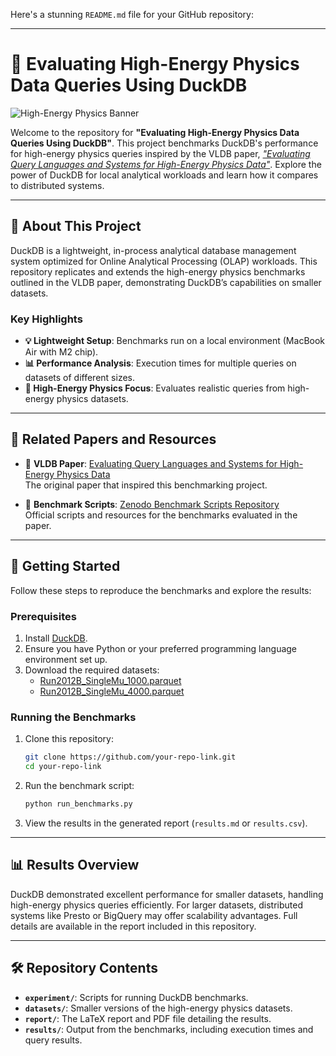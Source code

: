 Here's a stunning `README.md` file for your GitHub repository:

---

# 🦆 Evaluating High-Energy Physics Data Queries Using DuckDB

![High-Energy Physics Banner](https://via.placeholder.com/1200x400?text=High-Energy+Physics+Benchmarks+with+DuckDB)

Welcome to the repository for **"Evaluating High-Energy Physics Data Queries Using DuckDB"**. This project benchmarks DuckDB's performance for high-energy physics queries inspired by the VLDB paper, [*"Evaluating Query Languages and Systems for High-Energy Physics Data"*](https://www.vldb.org/pvldb/vol15/p154-muller.pdf). Explore the power of DuckDB for local analytical workloads and learn how it compares to distributed systems.

---

## 📜 About This Project

DuckDB is a lightweight, in-process analytical database management system optimized for Online Analytical Processing (OLAP) workloads. This repository replicates and extends the high-energy physics benchmarks outlined in the VLDB paper, demonstrating DuckDB’s capabilities on smaller datasets.

### Key Highlights
- **💡 Lightweight Setup**: Benchmarks run on a local environment (MacBook Air with M2 chip).
- **📊 Performance Analysis**: Execution times for multiple queries on datasets of different sizes.
- **🌌 High-Energy Physics Focus**: Evaluates realistic queries from high-energy physics datasets.

---

## 📄 Related Papers and Resources

- 📘 **VLDB Paper**: [Evaluating Query Languages and Systems for High-Energy Physics Data](https://www.vldb.org/pvldb/vol15/p154-muller.pdf)  
  The original paper that inspired this benchmarking project.

- 📂 **Benchmark Scripts**: [Zenodo Benchmark Scripts Repository](https://zenodo.org/records/6505492)  
  Official scripts and resources for the benchmarks evaluated in the paper.

---

## 🚀 Getting Started

Follow these steps to reproduce the benchmarks and explore the results:

### Prerequisites
1. Install [DuckDB](https://duckdb.org/).
2. Ensure you have Python or your preferred programming language environment set up.
3. Download the required datasets:
   - [Run2012B_SingleMu_1000.parquet](https://zenodo.org/record/6505492/files/Run2012B_SingleMu_1000.parquet)
   - [Run2012B_SingleMu_4000.parquet](https://zenodo.org/record/6505492/files/Run2012B_SingleMu_4000.parquet)

### Running the Benchmarks
1. Clone this repository:
   ```bash
   git clone https://github.com/your-repo-link.git
   cd your-repo-link
   ```
2. Run the benchmark script:
   ```bash
   python run_benchmarks.py
   ```
3. View the results in the generated report (`results.md` or `results.csv`).

---

## 📊 Results Overview

DuckDB demonstrated excellent performance for smaller datasets, handling high-energy physics queries efficiently. For larger datasets, distributed systems like Presto or BigQuery may offer scalability advantages. Full details are available in the report included in this repository.

---

## 🛠️ Repository Contents

- **`experiment/`**: Scripts for running DuckDB benchmarks.
- **`datasets/`**: Smaller versions of the high-energy physics datasets.
- **`report/`**: The LaTeX report and PDF file detailing the results.
- **`results/`**: Output from the benchmarks, including execution times and query results.

